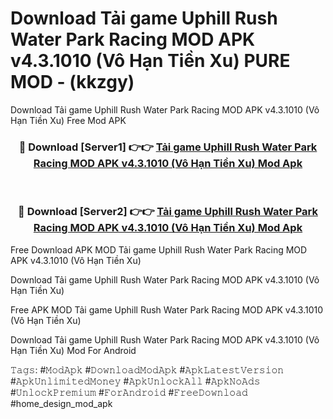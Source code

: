 # Download Tải game Uphill Rush Water Park Racing MOD APK v4.3.1010 (Vô Hạn Tiền Xu) PURE MOD - (kkzgy)
Download Tải game Uphill Rush Water Park Racing MOD APK v4.3.1010 (Vô Hạn Tiền Xu) Free Mod APK

<div align="center">
<h3>🔴 Download [Server1] 👉👉 <a href="https://apk-comot.site?title=Tải_game_Uphill_Rush_Water_Park_Racing_MOD_APK_v4.3.1010_(Vô_Hạn_Tiền_Xu)">Tải game Uphill Rush Water Park Racing MOD APK v4.3.1010 (Vô Hạn Tiền Xu) Mod Apk</a></h3><br>

<h3>🔴 Download [Server2] 👉👉 <a href="https://apk-comot.site?title=Tải_game_Uphill_Rush_Water_Park_Racing_MOD_APK_v4.3.1010_(Vô_Hạn_Tiền_Xu)">Tải game Uphill Rush Water Park Racing MOD APK v4.3.1010 (Vô Hạn Tiền Xu) Mod Apk</a></h3>
</div>


Free Download APK MOD Tải game Uphill Rush Water Park Racing MOD APK v4.3.1010 (Vô Hạn Tiền Xu)

Download Tải game Uphill Rush Water Park Racing MOD APK v4.3.1010 (Vô Hạn Tiền Xu) 

Free APK MOD Tải game Uphill Rush Water Park Racing MOD APK v4.3.1010 (Vô Hạn Tiền Xu) 

Download Tải game Uphill Rush Water Park Racing MOD APK v4.3.1010 (Vô Hạn Tiền Xu) Mod For Android

𝚃𝚊𝚐𝚜: #𝙼𝚘𝚍𝙰𝚙𝚔 #𝙳𝚘𝚠𝚗𝚕𝚘𝚊𝚍𝙼𝚘𝚍𝙰𝚙𝚔 #𝙰𝚙𝚔𝙻𝚊𝚝𝚎𝚜𝚝𝚅𝚎𝚛𝚜𝚒𝚘𝚗 #𝙰𝚙𝚔𝚄𝚗𝚕𝚒𝚖𝚒𝚝𝚎𝚍𝙼𝚘𝚗𝚎𝚢 #𝙰𝚙𝚔𝚄𝚗𝚕𝚘𝚌𝚔𝙰𝚕𝚕 #𝙰𝚙𝚔𝙽𝚘𝙰𝚍𝚜 #𝚄𝚗𝚕𝚘𝚌𝚔𝙿𝚛𝚎𝚖𝚒𝚞𝚖 #𝙵𝚘𝚛𝙰𝚗𝚍𝚛𝚘𝚒𝚍 #𝙵𝚛𝚎𝚎𝙳𝚘𝚠𝚗𝚕𝚘𝚊𝚍 #home_design_mod_apk
